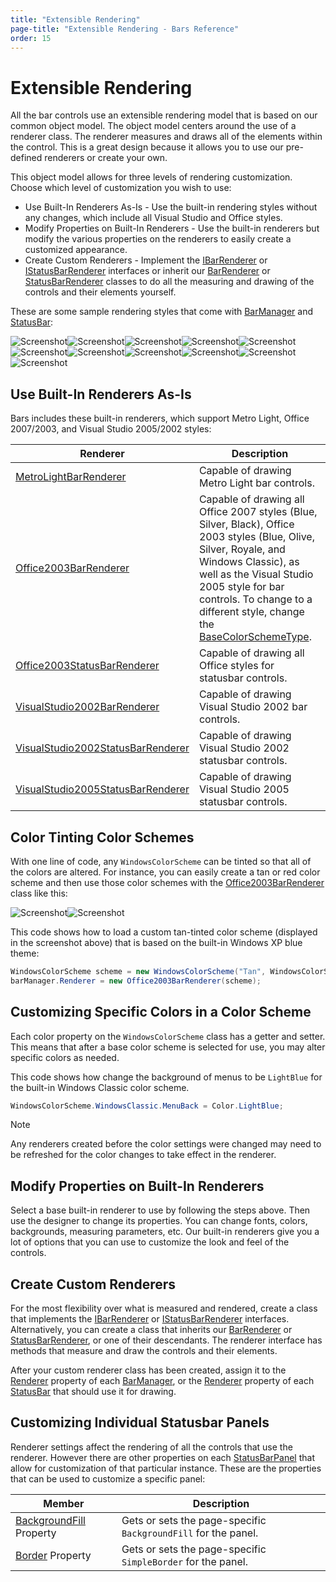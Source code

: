 ```yaml
---
title: "Extensible Rendering"
page-title: "Extensible Rendering - Bars Reference"
order: 15
---
```

# Extensible Rendering

All the bar controls use an extensible rendering model that is based on our common object model.  The object model centers around the use of a renderer class.  The renderer measures and draws all of the elements within the control.  This is a great design because it allows you to use our pre-defined renderers or create your own.

This object model allows for three levels of rendering customization.  Choose which level of customization you wish to use:

- Use Built-In Renderers As-Is - Use the built-in rendering styles without any changes, which include all Visual Studio and Office styles.
- Modify Properties on Built-In Renderers - Use the built-in renderers but modify the various properties on the renderers to easily create a customized appearance.
- Create Custom Renderers - Implement the [IBarRenderer](xref:ActiproSoftware.UI.WinForms.Controls.Bars.IBarRenderer) or [IStatusBarRenderer](xref:ActiproSoftware.UI.WinForms.Controls.Bars.IStatusBarRenderer) interfaces or inherit our [BarRenderer](xref:ActiproSoftware.UI.WinForms.Controls.Bars.BarRenderer) or [StatusBarRenderer](xref:ActiproSoftware.UI.WinForms.Controls.Bars.StatusBarRenderer) classes to do all the measuring and drawing of the controls and their elements yourself.

These are some sample rendering styles that come with [BarManager](xref:ActiproSoftware.UI.WinForms.Controls.Bars.BarManager) and [StatusBar](xref:ActiproSoftware.UI.WinForms.Controls.Bars.StatusBar):

![Screenshot](images/bar-controls-metro-light.png)![Screenshot](images/bar-controls-office-2007-blue.png)![Screenshot](images/bar-controls-office-2007-silver.png)![Screenshot](images/bar-controls-office-2007-black.png)![Screenshot](images/bar-controls-office-2003-blue.png)![Screenshot](images/bar-controls-office-2003-olive-green.png)![Screenshot](images/bar-controls-office-2003-silver.png)![Screenshot](images/bar-controls-office-2003-royale.png)![Screenshot](images/bar-controls-windows-classic.png)![Screenshot](images/bar-controls-visual-studio-2002.png)![Screenshot](images/bar-controls-visual-studio-2005.png)

## Use Built-In Renderers As-Is

Bars includes these built-in renderers, which support Metro Light, Office 2007/2003, and Visual Studio 2005/2002 styles:

| Renderer | Description |
|-----|-----|
| [MetroLightBarRenderer](xref:ActiproSoftware.UI.WinForms.Controls.Bars.MetroLightBarRenderer) | Capable of drawing Metro Light bar controls. |
| [Office2003BarRenderer](xref:ActiproSoftware.UI.WinForms.Controls.Bars.Office2003BarRenderer) | Capable of drawing all Office 2007 styles (Blue, Silver, Black), Office 2003 styles (Blue, Olive, Silver, Royale, and Windows Classic), as well as the Visual Studio 2005 style for bar controls.  To change to a different style, change the [BaseColorSchemeType](xref:ActiproSoftware.UI.WinForms.Controls.Bars.Office2003BarRenderer.BaseColorSchemeType). |
| [Office2003StatusBarRenderer](xref:ActiproSoftware.UI.WinForms.Controls.Bars.Office2003StatusBarRenderer) | Capable of drawing all Office styles for statusbar controls. |
| [VisualStudio2002BarRenderer](xref:ActiproSoftware.UI.WinForms.Controls.Bars.VisualStudio2002BarRenderer) | Capable of drawing Visual Studio 2002 bar controls. |
| [VisualStudio2002StatusBarRenderer](xref:ActiproSoftware.UI.WinForms.Controls.Bars.VisualStudio2002StatusBarRenderer) | Capable of drawing Visual Studio 2002 statusbar controls. |
| [VisualStudio2005StatusBarRenderer](xref:ActiproSoftware.UI.WinForms.Controls.Bars.VisualStudio2005StatusBarRenderer) | Capable of drawing Visual Studio 2005 statusbar controls. |

## Color Tinting Color Schemes

With one line of code, any `WindowsColorScheme` can be tinted so that all of the colors are altered.  For instance, you can easily create a tan or red color scheme and then use those color schemes with the [Office2003BarRenderer](xref:ActiproSoftware.UI.WinForms.Controls.Bars.Office2003BarRenderer) class like this:

![Screenshot](images/bar-controls-custom-tan.png)![Screenshot](images/bar-controls-custom-red.png)

This code shows how to load a custom tan-tinted color scheme (displayed in the screenshot above) that is based on the built-in Windows XP blue theme:

```csharp
WindowsColorScheme scheme = new WindowsColorScheme("Tan", WindowsColorSchemeType.WindowsXPBlue, Color.Tan);
barManager.Renderer = new Office2003BarRenderer(scheme);
```

## Customizing Specific Colors in a Color Scheme

Each color property on the `WindowsColorScheme` class has a getter and setter.  This means that after a base color scheme is selected for use, you may alter specific colors as needed.

This code shows how change the background of menus to be `LightBlue` for the built-in Windows Classic color scheme.

```csharp
WindowsColorScheme.WindowsClassic.MenuBack = Color.LightBlue;
```

> [!NOTE]
> Any renderers created before the color settings were changed may need to be refreshed for the color changes to take effect in the renderer.

## Modify Properties on Built-In Renderers

Select a base built-in renderer to use by following the steps above.  Then use the designer to change its properties.  You can change fonts, colors, backgrounds, measuring parameters, etc.  Our built-in renderers give you a lot of options that you can use to customize the look and feel of the controls.

## Create Custom Renderers

For the most flexibility over what is measured and rendered, create a class that implements the [IBarRenderer](xref:ActiproSoftware.UI.WinForms.Controls.Bars.IBarRenderer) or [IStatusBarRenderer](xref:ActiproSoftware.UI.WinForms.Controls.Bars.IStatusBarRenderer) interfaces.  Alternatively, you can create a class that inherits our [BarRenderer](xref:ActiproSoftware.UI.WinForms.Controls.Bars.BarRenderer) or [StatusBarRenderer](xref:ActiproSoftware.UI.WinForms.Controls.Bars.StatusBarRenderer), or one of their descendants.  The renderer interface has methods that measure and draw the controls and their elements.

After your custom renderer class has been created, assign it to the [Renderer](xref:ActiproSoftware.UI.WinForms.Controls.Bars.BarManager.Renderer) property of each [BarManager](xref:ActiproSoftware.UI.WinForms.Controls.Bars.BarManager), or the [Renderer](xref:ActiproSoftware.UI.WinForms.Controls.Bars.StatusBar.Renderer) property of each [StatusBar](xref:ActiproSoftware.UI.WinForms.Controls.Bars.StatusBar) that should use it for drawing.

## Customizing Individual Statusbar Panels

Renderer settings affect the rendering of all the controls that use the renderer.  However there are other properties on each [StatusBarPanel](xref:ActiproSoftware.UI.WinForms.Controls.Bars.StatusBarPanel) that allow for customization of that particular instance.  These are the properties that can be used to customize a specific panel:

| Member | Description |
|-----|-----|
| [BackgroundFill](xref:ActiproSoftware.UI.WinForms.Controls.Bars.StatusBarPanel.BackgroundFill) Property | Gets or sets the page-specific `BackgroundFill` for the panel. |
| [Border](xref:ActiproSoftware.UI.WinForms.Controls.Bars.StatusBarPanel.Border) Property | Gets or sets the page-specific `SimpleBorder` for the panel. |
